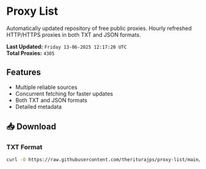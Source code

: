# Proxy List

Automatically updated repository of free public proxies. Hourly refreshed HTTP/HTTPS proxies in both TXT and JSON formats.

**Last Updated:** `Friday 13-06-2025 12:17:20 UTC`  
**Total Proxies:** `4305`

## Features
- Multiple reliable sources
- Concurrent fetching for faster updates
- Both TXT and JSON formats
- Detailed metadata

## 📥 Download

### TXT Format
```bash
curl -O https://raw.githubusercontent.com/theriturajps/proxy-list/main/proxies.txt